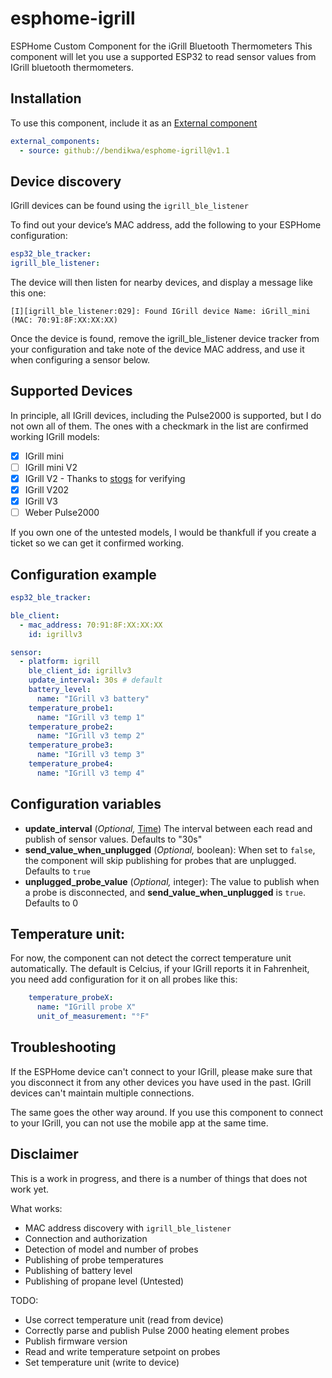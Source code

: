 # esphome-igrill

ESPHome Custom Component for the iGrill Bluetooth Thermometers
This component will let you use a supported ESP32 to read sensor values from IGrill bluetooth thermometers.

## Installation

To use this component, include it as an [External component](https://esphome.io/components/external_components.html)

```yaml
external_components:
  - source: github://bendikwa/esphome-igrill@v1.1
```

## Device discovery

IGrill devices can be found using the `igrill_ble_listener`

To find out your device’s MAC address, add the following to your ESPHome configuration:

```yaml
esp32_ble_tracker:
igrill_ble_listener:
```

The device will then listen for nearby devices, and display a message like this one:

```
[I][igrill_ble_listener:029]: Found IGrill device Name: iGrill_mini (MAC: 70:91:8F:XX:XX:XX)
```

Once the device is found, remove the igrill_ble_listener device tracker from your configuration and take note of the device MAC address, and use it when configuring a sensor below.

## Supported Devices
In principle, all IGrill devices, including the Pulse2000 is supported, but I do not own all of them. The ones with a checkmark in the list are confirmed working IGrill models:

- [x] IGrill mini
- [ ] IGrill mini V2
- [x] IGrill V2 - Thanks to [stogs](https://github.com/stogs) for verifying
- [X] IGrill V202
- [x] IGrill V3
- [ ] Weber Pulse2000

If you own one of the untested models, I would be thankfull if you create a ticket so we can get it confirmed working.

## Configuration example

```yaml
esp32_ble_tracker:

ble_client:
  - mac_address: 70:91:8F:XX:XX:XX
    id: igrillv3

sensor:
  - platform: igrill
    ble_client_id: igrillv3
    update_interval: 30s # default
    battery_level:
      name: "IGrill v3 battery"
    temperature_probe1:
      name: "IGrill v3 temp 1"
    temperature_probe2:
      name: "IGrill v3 temp 2"
    temperature_probe3:
      name: "IGrill v3 temp 3"
    temperature_probe4:
      name: "IGrill v3 temp 4"
```
## Configuration variables
- **update_interval** (*Optional,* [Time](https://esphome.io/guides/configuration-types.html#config-time)) The interval between each read and publish of sensor values. Defaults to "30s"
- **send_value_when_unplugged** (*Optional,* boolean): When set to `false`, the component will skip publishing for probes that are unplugged. Defaults to `true`
- **unplugged_probe_value** (*Optional,* integer): The value to publish when a probe is disconnected, and **send_value_when_unplugged** is `true`. Defaults to 0

## Temperature unit:
For now, the component can not detect the correct temperature unit automatically. The default is Celcius, if your IGrill reports it in Fahrenheit, you need add configuration for it on all probes like this:

```yaml
    temperature_probeX:
      name: "IGrill probe X"
      unit_of_measurement: "°F"
```

## Troubleshooting

If the ESPHome device can't connect to your IGrill, please make sure that you disconnect it from any other devices you have used in the past. IGrill devices can't maintain multiple connections.

The same goes the other way around. If you use this component to connect to your IGrill, you can not use the mobile app at the same time.

## Disclaimer
This is a work in progress, and there is a number of things that does not work yet.

What works:
- MAC address discovery with `igrill_ble_listener`
- Connection and authorization
- Detection of model and number of probes
- Publishing of probe temperatures
- Publishing of battery level
- Publishing of propane level (Untested)

TODO:
- Use correct temperature unit (read from device)
- Correctly parse and publish Pulse 2000 heating element probes
- Publish firmware version
- Read and write temperature setpoint on probes
- Set temperature unit (write to device)
